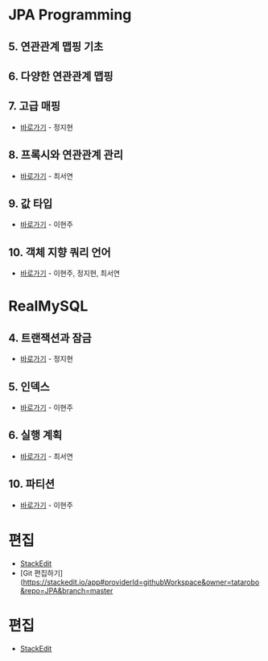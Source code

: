 # JPA Programming

## 5. 연관관계 맵핑 기초

## 6. 다양한 연관관계 맵핑

## 7. 고급 매핑
* [바로가기](https://github.com/tatarobo/JPA/blob/master/JPA/7.advancedMapping.md) - 정지현

## 8. 프록시와 연관관계 관리
* [바로가기](https://github.com/tatarobo/JPA/blob/master/JPA/8.proxy.md) - 최서연

## 9. 값 타입
* [바로가기](https://github.com/tatarobo/JPA/blob/master/JPA/9.valueType.md) - 이현주

## 10. 객체 지향 쿼리 언어
* [바로가기](https://github.com/tatarobo/JPA/blob/master/JPA/10.OQL.md) - 이현주, 정지현, 최서연

# RealMySQL

## 4. 트랜잭션과 잠금
* [바로가기](https://github.com/tatarobo/Study/blob/master/RealMysql/4.%20트랜잭션과%20잠금.md) - 정지현

## 5. 인덱스
* [바로가기](https://github.com/tatarobo/Study/blob/master/RealMysql/5.%20인덱스.md) - 이현주

## 6. 실행 계획
* [바로가기](https://github.com/tatarobo/Study/blob/master/RealMysql/6.%20%EC%8B%A4%ED%96%89%20%EA%B3%84%ED%9A%8D.md) - 최서연

## 10. 파티션
* [바로가기](https://github.com/tatarobo/Study/blob/master/RealMysql/10.%20파티션.md) - 이현주

# 편집
* [StackEdit](http://stackedit.io)
* [Git 편집하기](https://stackedit.io/app#providerId=githubWorkspace&owner=tatarobo&repo=JPA&branch=master

# 편집
* [StackEdit](http://stackedit.io)
<!--stackedit_data:
eyJoaXN0b3J5IjpbLTEwNDUzMTM4MzEsLTEzMjIzOTA3NTAsLT
M2NTQxNzgyNCwtNjU3NjM3NTE2XX0=
-->